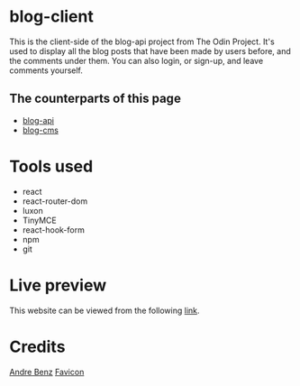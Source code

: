 # blog-client

This is the client-side of the blog-api project from The Odin Project. It's used to display all the blog posts that have been made by users before, and the comments under them. You can also login, or sign-up, and leave comments yourself.

## The counterparts of this page

-   [blog-api]()
-   [blog-cms]()

# Tools used

-   react
-   react-router-dom
-   luxon
-   TinyMCE
-   react-hook-form
-   npm
-   git

# Live preview

This website can be viewed from the following [link]().

# Credits

[Andre Benz](https://unsplash.com/@trapnation)
[Favicon](https://www.flaticon.com/authors/md-tanvirul-haque)
